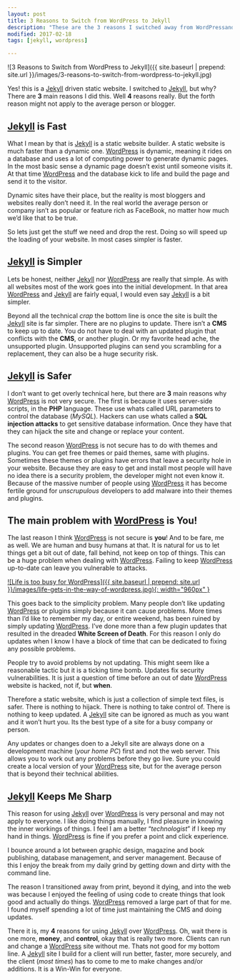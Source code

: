 ```yaml
---
layout: post
title: 3 Reasons to Switch from WordPress to Jekyll
description: "These are the 3 reasons I switched away from WordPressand to using Jekyll a static website builder."
modified: 2017-02-18
tags: [jekyll, wordpress]

---
```

![3 Reasons to Switch from WordPress to Jekyll]({{  site.baseurl | prepend: site.url }}/images/3-reasons-to-switch-from-wordpress-to-jekyll.jpg)

Yes! this is a [Jekyll](https://jekyllrb.com "Jekyl is a Static Website Builder") driven static website. I switched to [Jekyll](https://jekyllrb.com "Jekyll is a Static Website Builder"), but why? There are **3** main reasons I did this. Well **4** reasons really. But the forth reason might not apply to the average person or blogger.<!--more-->

## [Jekyll](https://jekyllrb.com "Jekyll is a Static Website Builder") is Fast
What I mean by that is [Jekyll](https://jekyllrb.com "Jekyll is a Static Website Builder") is a static website builder. A static website is much faster than a dynamic one. [WordPress](https://wordpress.com "WordPress is a Website CMS") is dynamic, meaning it rides on a database and uses a lot of computing power to generate dynamic pages. In the most basic sense a dynamic page doesn’t exist until someone visits it. At that time [WordPress](https://wordpress.com "WordPress is a Website CMS") and the database kick to life and build the page and send it to the visitor.

Dynamic sites have their place, but the reality is most bloggers and websites really don’t need it. In the real world the average person or company isn’t as popular or feature rich as FaceBook, no matter how much we’d like that to be true. 

So lets just get the stuff we need and drop the rest. Doing so will speed up the loading of your website. In most cases simpler is faster.

## [Jekyll](https://jekyllrb.com "Jekyll is a Static Website Builder") is Simpler
Lets be honest, neither [Jekyll](https://jekyllrb.com "Jekyll is a Static Website Builder") nor [WordPress](https://wordpress.com "WordPress is a Website CMS") are really that simple. As with all websites most of the work goes into the initial development. In that area [WordPress](https://wordpress.com "WordPress is a Website CMS") and [Jekyll](https://jekyllrb.com "Jekyll is a Static Website Builder") are fairly equal, I would even say [Jekyll](https://jekyllrb.com "Jekyll is a Static Website Builder") is a bit simpler. 

Beyond all the technical *crap* the bottom line is once the site is built the [Jekyll](https://jekyllrb.com "Jekyll is a Static Website Builder") site is far simpler. There are no plugins to update. There isn’t a **CMS** to keep up to date. You do not have to deal with an updated plugin that conflicts with the **CMS**, or another plugin. Or my favorite head ache, the unsupported plugin. Unsupported plugins can send you scrambling for a replacement, they can also be a huge security risk.

## [Jekyll](https://jekyllrb.com "Jekyll is a Static Website Builder") is Safer
I don’t want to get overly technical here, but there are **3** main reasons why [WordPress](https://wordpress.com "WordPress is a Website CMS") is not very secure. The first is because it uses server-side scripts, in the **PHP** language. These use whats called URL parameters to control the database (*MySQL*). Hackers can use whats called a **SQL injection attacks** to get sensitive database information. Once they have that they can hijack the site and change or replace your content.

The second reason [WordPress](https://wordpress.com "WordPress is a Website CMS") is not secure has to do with themes and plugins. You can get free themes or paid themes, same with plugins. Sometimes these themes or plugins have errors that leave a security hole in your website. Because they are easy to get and install most people will have no idea there is a security problem, the developer might not even know it. Because of the massive number of people using [WordPress](https://wordpress.com "WordPress is a Website CMS") it has become fertile ground for *unscrupulous* developers to add malware into their themes and plugins.

## The main problem with [WordPress](https://wordpress.com "WordPress is a Website CMS") is You!
The last reason I think [WordPress](https://wordpress.com "WordPress is a Website CMS") is not secure is **you**! And to be fare, me as well. We are human and busy humans at that. It is natural for us to let things get a bit out of date, fall behind, not keep on top of things. This can be a huge problem when dealing with [WordPress](https://wordpress.com "WordPress is a Website CMS"). Failing to keep [WordPress](https://wordpress.com "WordPress is a Website CMS") up-to-date can leave you vulnerable to attacks.

<a href="{{  site.baseurl | prepend: site.url }}/images/life-gets-in-the-way-of-wordpress.jpg" data-toggle="lightbox" data-title="Image title" data-footer="Image footer">
    ![Life is too busy for WordPress]({{  site.baseurl | prepend: site.url }}/images/life-gets-in-the-way-of-wordpress.jpg){: width="960px" }
</a>

This goes back to the simplicity problem. Many people don’t like updating [WordPress](https://wordpress.com "WordPress is a Website CMS") or plugins simply because it can cause problems. More times than I’d like to remember my day, or entire weekend, has been ruined by simply updating [WordPress](https://wordpress.com "WordPress is a Website CMS"). I’ve done more than a few plugin updates that resulted in the dreaded **White Screen of Death**. For this reason I only do updates when I know I have a block of time that can be dedicated to fixing any possible problems.

People try to avoid problems by not updating. This might seem like a reasonable tactic but it is a ticking time bomb. Updates fix security vulnerabilities. It is just a question of time before an out of date [WordPress](https://wordpress.com "WordPress is a Website CMS") website is hacked, not if, but **when**.

Therefore a static website, which is just a collection of simple text files, is safer. There is nothing to hijack. There is nothing to take control of. There is nothing to keep updated. A [Jekyll](https://jekyllrb.com "Jekyll is a Static Website Builder") site can be ignored as much as you want and it won’t hurt you. Its the best type of a site for a busy company or person. 

Any updates or changes doen to a Jekyll site are always done on a development machine (*your home PC*) first and not the web server. This allows you to work out any problems before they go live. Sure you could create a local version of your [WordPress](https://wordpress.com "WordPress is a Website CMS") site, but for the average person that is beyond their technical abilities.

## [Jekyll](https://jekyllrb.com "Jekyll is a Static Website Builder") Keeps Me Sharp
This reason for using [Jekyll](https://jekyllrb.com "Jekyll is a Static Website Builder") over [WordPress](https://wordpress.com "WordPress is a Website CMS") is very personal and may not apply to everyone. I like doing things manually, I find pleasure in knowing the inner workings of things. I feel I am a better “*technologist*” if I keep my hand in things. [WordPress](https://wordpress.com "WordPress is a Website CMS") is fine if you prefer a point and click experience. 

I bounce around a lot between graphic design, magazine and book publishing, database management, and server management. Because of this I enjoy the break from my daily grind by getting down and dirty with the command line. 

The reason I transitioned away from print, beyond it dying, and into the web was because I enjoyed the feeling of using code to create things that look good and actually do things. [WordPress](https://wordpress.com "WordPress is a Website CMS") removed a large part of that for me. I found myself spending a lot of time just maintaining the CMS and doing updates. 

There it is, my **4** reasons for using [Jekyll](https://jekyllrb.com "Jekyll is a Static Website Builder") over [WordPress](https://wordpress.com "WordPress is a Website CMS"). Oh, wait there is one more, **money**, and **control**, okay that is really two more. Clients can run and change a [WordPress](https://wordpress.com "WordPress is a Website CMS") site without me. Thats not good for my bottom line. A [Jekyll](https://jekyllrb.com "Jekyll is a Static Website Builder") site I build for a client will run better, faster, more securely, and the client (*most times*) has to come to me to make changes and/or additions. It is a Win-Win for everyone.